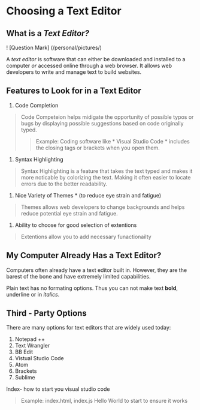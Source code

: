 # Choosing a Text Editor 

## What is a *Text Editor?*

! [Question Mark] (/personal/pictures/) 

A *text editor* is software that can either be downloaded and installed to a computer *or* accessed online through a web browser. It allows web developers to write and manage text to build websites. 

## Features to Look for in a Text Editor 

1. Code Completion
  > Code Competeion helps midigate the opportunity of possible typos or bugs by displaying possible suggestions based on code originally typed.  
   >> Example: Coding software like * Visual Studio Code * includes the closing tags or brackets when you open them. 
   
1. Syntax Highlighting
  > Syntax Highlighting is a feature that takes the text typed and makes it more noticable by colorizing the text. Making it often easier to locate errors due to the better readability. 
  
1. Nice Variety of Themes * (to reduce eye strain and fatigue)
  > Themes allows web developers to change backgrounds and helps reduce potential eye strain and fatigue.
  
1. Ability to choose for good selection of extentions
  > Extentions allow you to add necessary funactionailty
  
 ## My Computer Already Has a Text Editor? 
 
 Computers often already have a text editor built in. However, they are the barest of the bone and have extremely limited capabilities.
  
 Plain text has no formating options. Thus you can not make text **bold**, underline or in *italics*. 
  
## Third - Party Options
 
There are many options for text editors that are widely used today:

1. Notepad ++
1. Text Wrangler 
1. BB Edit
1. Vistual Studio Code
1. Atom
1. Brackets 
1. Sublime

Index- how to start you visual studio code 
> Example: index.html, index.js
> Hello World to start to ensure it works
